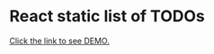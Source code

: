 # React static list of TODOs  
  [Click the link to see DEMO.](https://xipholena.github.io/react_static-list-of-todos/)
